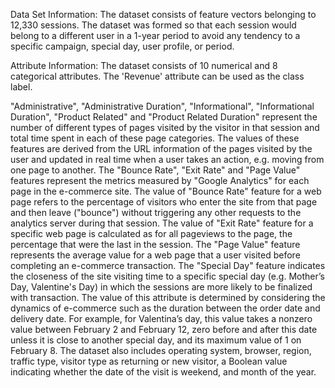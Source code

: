 Data Set Information:
The dataset consists of feature vectors belonging to 12,330 sessions. 
The dataset was formed so that each session would belong to a different 
user in a 1-year period to avoid any tendency to a specific campaign, special day, user profile, or period.

Attribute Information:
The dataset consists of 10 numerical and 8 categorical attributes. The 'Revenue' attribute can be used as the class label.

"Administrative", "Administrative Duration", "Informational", "Informational Duration", "Product Related" and "Product Related Duration" 
represent the number of different types of pages visited by the visitor in that session and total time spent in each of these page categories. 
The values of these features are derived from the URL information of the pages visited by the user and updated in real time when a user takes an action,
e.g. moving from one page to another. The "Bounce Rate", "Exit Rate" and "Page Value" features represent the metrics measured by "Google Analytics"
for each page in the e-commerce site. The value of "Bounce Rate" feature for a web page refers to the percentage of visitors who enter the site from that page
and then leave ("bounce") without triggering any other requests to the analytics server during that session. The value of "Exit Rate" feature 
for a specific web page is calculated as for all pageviews to the page, the percentage that were the last in the session. The "Page Value" feature represents the 
average value for a web page that a user visited before completing an e-commerce transaction. The "Special Day" feature indicates the 
closeness of the site visiting time to a specific special day (e.g. Mother’s Day, Valentine's Day) in which the sessions are more likely 
to be finalized with transaction. The value of this attribute is determined by considering the dynamics of e-commerce such as the duration between the 
order date and delivery date. For example, for Valentina’s day, this value takes a nonzero value between February 2 and February 12, 
zero before and after this date unless it is close to another special day, and its maximum value of 1 on February 8. 
The dataset also includes operating system, browser, region, traffic type, visitor type as returning or new visitor, 
a Boolean value indicating whether the date of the visit is weekend, and month of the year.
 
